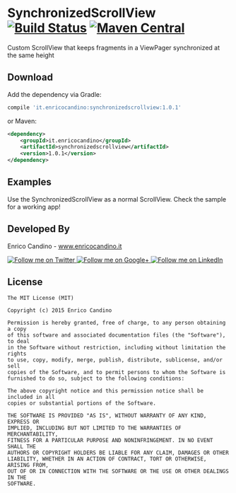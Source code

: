 # SynchronizedScrollView  [![Build Status](https://travis-ci.org/enrichman/SynchronizedScrollView.svg?branch=master)](https://travis-ci.org/enrichman/SynchronizedScrollView) [![Maven Central](https://maven-badges.herokuapp.com/maven-central/it.enricocandino/synchronizedscrollview/badge.svg)](https://maven-badges.herokuapp.com/maven-central/it.enricocandino/synchronizedscrollview)

Custom ScrollView that keeps fragments in a ViewPager synchronized at the same height


Download
--------

Add the dependency via Gradle:
```groovy
compile 'it.enricocandino:synchronizedscrollview:1.0.1'
```
or Maven:
```xml
<dependency>
    <groupId>it.enricocandino</groupId>
    <artifactId>synchronizedscrollview</artifactId>
    <version>1.0.1</version>
</dependency>
```

Examples
--------

Use the SynchronizedScrollView as a normal ScrollView.
Check the sample for a working app!

Developed By
--------

Enrico Candino - www.enricocandino.it

<a href="https://twitter.com/enrichmann">
  <img alt="Follow me on Twitter"
       src="http://icons.iconarchive.com/icons/danleech/simple/96/twitter-icon.png" />
</a>
<a href="https://plus.google.com/+EnricoCandino">
  <img alt="Follow me on Google+"
       src="http://icons.iconarchive.com/icons/danleech/simple/96/google-plus-icon.png" />
</a>
<a href="https://it.linkedin.com/in/enrico-candino-78995553">
  <img alt="Follow me on LinkedIn"
       src="http://icons.iconarchive.com/icons/danleech/simple/96/linkedin-icon.png" />
</a>


License
--------

    The MIT License (MIT)
    
    Copyright (c) 2015 Enrico Candino
    
    Permission is hereby granted, free of charge, to any person obtaining a copy
    of this software and associated documentation files (the "Software"), to deal
    in the Software without restriction, including without limitation the rights
    to use, copy, modify, merge, publish, distribute, sublicense, and/or sell
    copies of the Software, and to permit persons to whom the Software is
    furnished to do so, subject to the following conditions:
    
    The above copyright notice and this permission notice shall be included in all
    copies or substantial portions of the Software.
    
    THE SOFTWARE IS PROVIDED "AS IS", WITHOUT WARRANTY OF ANY KIND, EXPRESS OR
    IMPLIED, INCLUDING BUT NOT LIMITED TO THE WARRANTIES OF MERCHANTABILITY,
    FITNESS FOR A PARTICULAR PURPOSE AND NONINFRINGEMENT. IN NO EVENT SHALL THE
    AUTHORS OR COPYRIGHT HOLDERS BE LIABLE FOR ANY CLAIM, DAMAGES OR OTHER
    LIABILITY, WHETHER IN AN ACTION OF CONTRACT, TORT OR OTHERWISE, ARISING FROM,
    OUT OF OR IN CONNECTION WITH THE SOFTWARE OR THE USE OR OTHER DEALINGS IN THE
    SOFTWARE.

